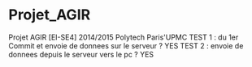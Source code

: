Projet_AGIR
===========

Projet AGIR [EI-SE4] 2014/2015 Polytech Paris'UPMC
TEST 1 : du 1er Commit et envoie de donnees sur le serveur ? YES
TEST 2 : envoie de donnees depuis le serveur vers le pc ? YES
